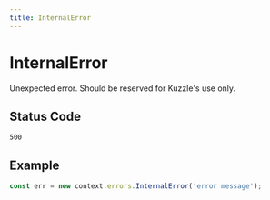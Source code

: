 ```yaml
---
title: InternalError
---
```


# InternalError

<SinceBadge version="1.0.0" />

Unexpected error. Should be reserved for Kuzzle's use only.

## Status Code

`500`

## Example

```js
const err = new context.errors.InternalError('error message');
```

